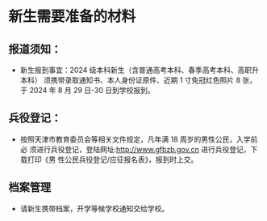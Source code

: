 # 新生需要准备的材料

## 报道须知：
- 新生报到事宜：2024 级本科新生（含普通高考本科、春季高考本科、高职升本科）
须携带录取通知书、本人身份证原件、近期 1 寸免冠红色照片 8 张，于 2024 年 8 月 29
日-30 日到学校报到。
## 兵役登记：

- 按照天津市教育委员会等相关文件规定，凡年满 18 周岁的男性公民，入学前必
须进行兵役登记，登陆网址:http://www.gfbzb.gov.cn 进行兵役登记，下载打印《男
性公民兵役登记/应征报名表》，报到时上交。

## 档案管理

- 请新生携带档案，开学等候学校通知交给学校。